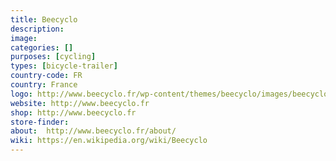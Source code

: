 ```yaml
---
title: Beecyclo
description:
image:
categories: []
purposes: [cycling]
types: [bicycle-trailer]
country-code: FR
country: France
logo: http://www.beecyclo.fr/wp-content/themes/beecyclo/images/beecyclo.svg
website: http://www.beecyclo.fr
shop: http://www.beecyclo.fr
store-finder:
about:  http://www.beecyclo.fr/about/
wiki: https://en.wikipedia.org/wiki/Beecyclo
---
```

